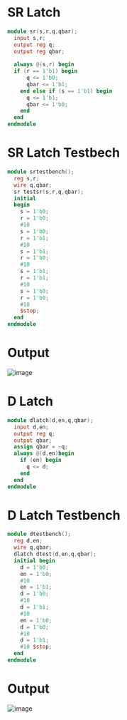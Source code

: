 # SR Latch
``` Verilog
module sr(s,r,q,qbar);
  input s,r;
  output reg q;
  output reg qbar;
  
  always @(s,r) begin
  if (r == 1'b1) begin
      q <= 1'b0;
      qbar <= 1'b1;
    end else if (s == 1'b1) begin
      q <= 1'b1;
      qbar <= 1'b0;
    end
  end
endmodule
```
# SR Latch Testbech
``` Verilog
module srtestbench();
  reg s,r;
  wire q,qbar;
  sr testsr(s,r,q,qbar);
  initial 
  begin
    s = 1'b0;
    r = 1'b0;
    #10
    s = 1'b0;
    r = 1'b1;
    #10
    s = 1'b1;
    r = 1'b0;
    #10
    s = 1'b1;
    r = 1'b1;
    #10
    s = 1'b0;
    r = 1'b0;
    #10
    $stop;
  end
endmodule
```
# Output 
![image](https://github.com/userofmeet27/Verilog-Projects/assets/154442221/2eb4b396-29ad-4e89-b77e-f800e1b2530c)

# D Latch
``` Verilog
module dlatch(d,en,q,qbar);
  input d,en;
  output reg q;
  output qbar;
  assign qbar = ~q;
  always @(d,en)begin
    if (en) begin
      q <= d;
    end
  end
endmodule
```
# D Latch Testbench
``` Verilog
module dtestbench();
  reg d,en;
  wire q,qbar;
  dlatch dtest(d,en,q,qbar);
  initial begin
    d = 1'b0;
    en = 1'b0;
    #10
    en = 1'b1;
    d = 1'b0;
    #10
    d = 1'b1;
    #10
    en = 1'b0;
    d = 1'b0;
    #10
    d = 1'b1;
    #10 $stop;
  end
endmodule
```
# Output
![image](https://github.com/userofmeet27/Verilog-Projects/assets/154442221/393eab57-a33c-4bfc-822e-2f1d3b827773)

